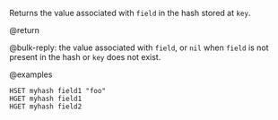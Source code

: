 Returns the value associated with `field` in the hash stored at `key`.

@return

@bulk-reply: the value associated with `field`, or `nil` when `field` is not
present in the hash or `key` does not exist.

@examples

```cli
HSET myhash field1 "foo"
HGET myhash field1
HGET myhash field2
```
